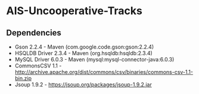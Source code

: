 # AIS-Uncooperative-Tracks

## Dependencies
 * Gson 2.2.4 - Maven (com.google.code.gson:gson:2.2.4)
 * HSQLDB Driver 2.3.4 - Maven (org.hsqldb:hsqldb:2.3.4)
 * MySQL Driver 6.0.3 - Maven (mysql:mysql-connector-java:6.0.3)
 * CommonsCSV 1.1 - http://archive.apache.org/dist/commons/csv/binaries/commons-csv-1.1-bin.zip
 * Jsoup 1.9.2 - https://jsoup.org/packages/jsoup-1.9.2.jar
